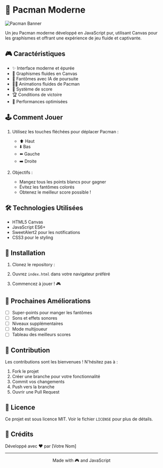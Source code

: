 # 👻 Pacman Moderne

![Pacman Banner](https://www.google.com/logos/2010/pacman10-hp.png)

Un jeu Pacman moderne développé en JavaScript pur, utilisant Canvas pour les graphismes et offrant une expérience de jeu fluide et captivante.

## 🎮 Caractéristiques

- ✨ Interface moderne et épurée
- 🎨 Graphismes fluides en Canvas
- 👻 Fantômes avec IA de poursuite
- 🏃‍♂️ Animations fluides de Pacman
- 🎯 Système de score
- 🏆 Conditions de victoire
- 🚀 Performances optimisées

## 🕹️ Comment Jouer

1. Utilisez les touches fléchées pour déplacer Pacman :
   - ⬆️ Haut
   - ⬇️ Bas
   - ⬅️ Gauche
   - ➡️ Droite

2. Objectifs :
   - Mangez tous les points blancs pour gagner
   - Évitez les fantômes colorés
   - Obtenez le meilleur score possible !

## 🛠️ Technologies Utilisées

- HTML5 Canvas
- JavaScript ES6+
- SweetAlert2 pour les notifications
- CSS3 pour le styling

## 🚀 Installation

1. Clonez le repository : 

2. Ouvrez `index.html` dans votre navigateur préféré

3. Commencez à jouer ! 🎮

## 🎯 Prochaines Améliorations

- [ ] Super-points pour manger les fantômes
- [ ] Sons et effets sonores
- [ ] Niveaux supplémentaires
- [ ] Mode multijoueur
- [ ] Tableau des meilleurs scores

## 🤝 Contribution

Les contributions sont les bienvenues ! N'hésitez pas à :
1. Fork le projet
2. Créer une branche pour votre fonctionnalité
3. Commit vos changements
4. Push vers la branche
5. Ouvrir une Pull Request

## 📜 Licence

Ce projet est sous licence MIT. Voir le fichier `LICENSE` pour plus de détails.

## 👥 Crédits

Développé avec ❤️ par [Votre Nom]

---

<p align="center">
  Made with 🎮 and JavaScript
</p>